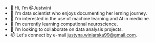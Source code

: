 - 👋 Hi, I’m @Justwini
- 🤠 I'm data scientist who enjoys documenting her lerning journey.
- 👀 I'm interested in the use of machine learning and AI in medicine.
- 🌱 I’m currently learning computional neuroscience.
- 💞️ I’m looking to collaborate on data analysis projects.
- 📫 Let's connect by e-mail justyna.winiarska99@gmail.com.


<!---
Justwini/Justwini is a ✨ special ✨ repository because its `README.md` (this file) appears on your GitHub profile.
You can click the Preview link to take a look at your changes.
--->
